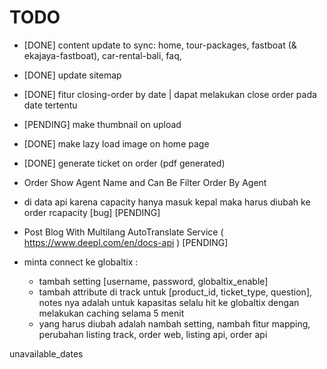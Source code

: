 # TODO

- [DONE] content update to sync: home, tour-packages, fastboat (& ekajaya-fastboat), car-rental-bali, faq,
- [DONE] update sitemap
- [DONE] fitur closing-order by date | dapat melakukan close order pada date tertentu
- [PENDING] make thumbnail on upload
- [DONE] make lazy load image on home page
- [DONE] generate ticket on order (pdf generated)
- Order Show Agent Name and Can Be Filter Order By Agent
- di data api karena capacity hanya masuk kepal maka harus diubah ke order rcapacity [bug] [PENDING]
- Post Blog With Multilang AutoTranslate Service ( <https://www.deepl.com/en/docs-api> ) [PENDING]

- minta connect ke globaltix :
  - tambah setting [username, password, globaltix_enable]
  - tambah attribute di track untuk [product_id, ticket_type, question], notes nya adalah untuk kapasitas selalu hit ke globaltix dengan melakukan caching selama 5 menit
  - yang harus diubah adalah nambah setting, nambah fitur mapping, perubahan listing track, order web, listing api, order api

unavailable_dates
